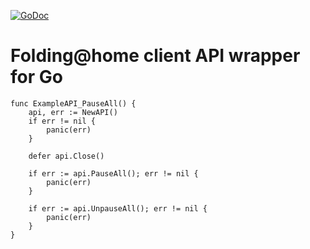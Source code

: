 [![GoDoc](https://godoc.org/github.com/MakotoE/go-fahapi?status.svg)](https://pkg.go.dev/github.com/MakotoE/go-fahapi)

# Folding@home client API wrapper for Go

```
func ExampleAPI_PauseAll() {
	api, err := NewAPI()
	if err != nil {
		panic(err)
	}

	defer api.Close()

	if err := api.PauseAll(); err != nil {
		panic(err)
	}

	if err := api.UnpauseAll(); err != nil {
		panic(err)
	}
}
```